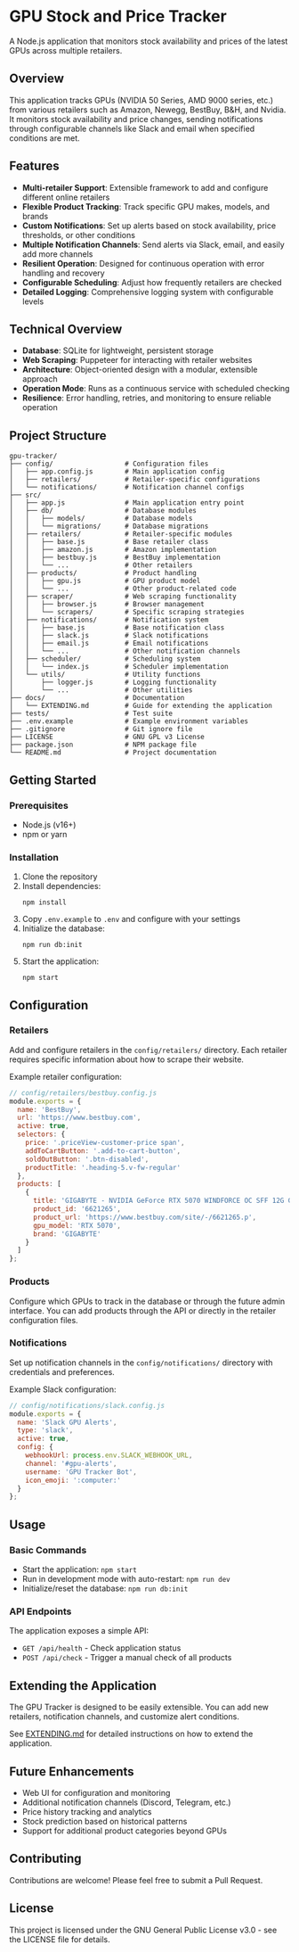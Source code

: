 # GPU Stock and Price Tracker

A Node.js application that monitors stock availability and prices of the latest GPUs across multiple retailers.

## Overview

This application tracks GPUs (NVIDIA 50 Series, AMD 9000 series, etc.) from various retailers such as Amazon, Newegg, BestBuy, B&H, and Nvidia. It monitors stock availability and price changes, sending notifications through configurable channels like Slack and email when specified conditions are met.

## Features

- **Multi-retailer Support**: Extensible framework to add and configure different online retailers
- **Flexible Product Tracking**: Track specific GPU makes, models, and brands
- **Custom Notifications**: Set up alerts based on stock availability, price thresholds, or other conditions
- **Multiple Notification Channels**: Send alerts via Slack, email, and easily add more channels
- **Resilient Operation**: Designed for continuous operation with error handling and recovery
- **Configurable Scheduling**: Adjust how frequently retailers are checked
- **Detailed Logging**: Comprehensive logging system with configurable levels

## Technical Overview

- **Database**: SQLite for lightweight, persistent storage
- **Web Scraping**: Puppeteer for interacting with retailer websites
- **Architecture**: Object-oriented design with a modular, extensible approach
- **Operation Mode**: Runs as a continuous service with scheduled checking
- **Resilience**: Error handling, retries, and monitoring to ensure reliable operation

## Project Structure

```
gpu-tracker/
├── config/                  # Configuration files
│   ├── app.config.js        # Main application config
│   ├── retailers/           # Retailer-specific configurations
│   └── notifications/       # Notification channel configs
├── src/
│   ├── app.js               # Main application entry point
│   ├── db/                  # Database modules
│   │   ├── models/          # Database models
│   │   └── migrations/      # Database migrations
│   ├── retailers/           # Retailer-specific modules
│   │   ├── base.js          # Base retailer class
│   │   ├── amazon.js        # Amazon implementation
│   │   ├── bestbuy.js       # BestBuy implementation
│   │   └── ...              # Other retailers
│   ├── products/            # Product handling
│   │   ├── gpu.js           # GPU product model
│   │   └── ...              # Other product-related code
│   ├── scraper/             # Web scraping functionality
│   │   ├── browser.js       # Browser management
│   │   └── scrapers/        # Specific scraping strategies
│   ├── notifications/       # Notification system
│   │   ├── base.js          # Base notification class
│   │   ├── slack.js         # Slack notifications
│   │   ├── email.js         # Email notifications
│   │   └── ...              # Other notification channels
│   ├── scheduler/           # Scheduling system
│   │   └── index.js         # Scheduler implementation
│   └── utils/               # Utility functions
│       ├── logger.js        # Logging functionality
│       └── ...              # Other utilities
├── docs/                    # Documentation
│   └── EXTENDING.md         # Guide for extending the application
├── tests/                   # Test suite
├── .env.example             # Example environment variables
├── .gitignore               # Git ignore file
├── LICENSE                  # GNU GPL v3 License
├── package.json             # NPM package file
└── README.md                # Project documentation
```

## Getting Started

### Prerequisites

- Node.js (v16+)
- npm or yarn

### Installation

1. Clone the repository
2. Install dependencies:
   ```
   npm install
   ```
3. Copy `.env.example` to `.env` and configure with your settings
4. Initialize the database:
   ```
   npm run db:init
   ```
5. Start the application:
   ```
   npm start
   ```

## Configuration

### Retailers

Add and configure retailers in the `config/retailers/` directory. Each retailer requires specific information about how to scrape their website.

Example retailer configuration:

```javascript
// config/retailers/bestbuy.config.js
module.exports = {
  name: 'BestBuy',
  url: 'https://www.bestbuy.com',
  active: true,
  selectors: {
    price: '.priceView-customer-price span',
    addToCartButton: '.add-to-cart-button',
    soldOutButton: '.btn-disabled',
    productTitle: '.heading-5.v-fw-regular'
  },
  products: [
    {
      title: 'GIGABYTE - NVIDIA GeForce RTX 5070 WINDFORCE OC SFF 12G GDDR7 PCI Express 5.0 Graphics Card - Black',
      product_id: '6621265',
      product_url: 'https://www.bestbuy.com/site/-/6621265.p',
      gpu_model: 'RTX 5070',
      brand: 'GIGABYTE'
    }
  ]
};
```

### Products

Configure which GPUs to track in the database or through the future admin interface. You can add products through the API or directly in the retailer configuration files.

### Notifications

Set up notification channels in the `config/notifications/` directory with credentials and preferences.

Example Slack configuration:

```javascript
// config/notifications/slack.config.js
module.exports = {
  name: 'Slack GPU Alerts',
  type: 'slack',
  active: true,
  config: {
    webhookUrl: process.env.SLACK_WEBHOOK_URL,
    channel: '#gpu-alerts',
    username: 'GPU Tracker Bot',
    icon_emoji: ':computer:'
  }
};
```

## Usage

### Basic Commands

- Start the application: `npm start`
- Run in development mode with auto-restart: `npm run dev`
- Initialize/reset the database: `npm run db:init`

### API Endpoints

The application exposes a simple API:

- `GET /api/health` - Check application status
- `POST /api/check` - Trigger a manual check of all products

## Extending the Application

The GPU Tracker is designed to be easily extensible. You can add new retailers, notification channels, and customize alert conditions.

See [EXTENDING.md](docs/EXTENDING.md) for detailed instructions on how to extend the application.

## Future Enhancements

- Web UI for configuration and monitoring
- Additional notification channels (Discord, Telegram, etc.)
- Price history tracking and analytics
- Stock prediction based on historical patterns
- Support for additional product categories beyond GPUs

## Contributing

Contributions are welcome! Please feel free to submit a Pull Request.

## License

This project is licensed under the GNU General Public License v3.0 - see the LICENSE file for details.
